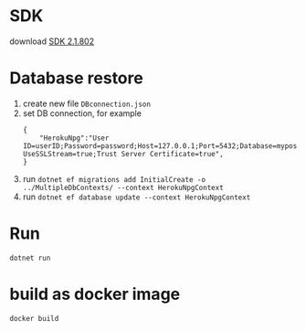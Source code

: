 # SDK
download [SDK 2.1.802](https://dotnet.microsoft.com/download/dotnet-core/2.1)

# Database restore
1. create new file `DBconnection.json`
2. set DB connection, for example
    ```
    {
        "HerokuNpg":"User ID=userID;Password=password;Host=127.0.0.1;Port=5432;Database=mypostgre;Pooling=true;SslMode=Require; UseSSLStream=true;Trust Server Certificate=true",
    }
    ```
3. run `dotnet ef migrations add InitialCreate -o ../MultipleDbContexts/ --context HerokuNpgContext`
4. run `dotnet ef database update --context HerokuNpgContext`

# Run
`dotnet run`

# build as docker image
`docker build`